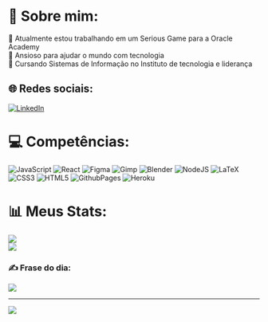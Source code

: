 # 💫 Sobre mim:
🔭 Atualmente estou trabalhando em um Serious Game para a Oracle Academy<br>👯 Ansioso para ajudar o mundo com tecnologia<br>🌱 Cursando Sistemas de Informação no Instituto de tecnologia e liderança

## 🌐 Redes sociais:
[![LinkedIn](https://img.shields.io/badge/LinkedIn-%230077B5.svg?logo=linkedin&logoColor=white)](https://linkedin.com/in/ian-pereira-simao/) 
# 💻 Competências:
![JavaScript](https://img.shields.io/badge/javascript-%23323330.svg?style=flat&logo=javascript&logoColor=%23F7DF1E) ![React](https://img.shields.io/badge/react-%2320232a.svg?style=flat&logo=react&logoColor=%2361DAFB) ![Figma](https://img.shields.io/badge/figma-%23F24E1E.svg?style=flat&logo=figma&logoColor=white) ![Gimp](https://img.shields.io/badge/Gimp-657D8B?style=flat&logo=gimp&logoColor=FFFFFF) ![Blender](https://img.shields.io/badge/blender-%23F5792A.svg?style=flat&logo=blender&logoColor=white) ![NodeJS](https://img.shields.io/badge/node.js-6DA55F?style=flat&logo=node.js&logoColor=white) ![LaTeX](https://img.shields.io/badge/latex-%23008080.svg?style=flat&logo=latex&logoColor=white) ![CSS3](https://img.shields.io/badge/css3-%231572B6.svg?style=flat&logo=css3&logoColor=white) ![HTML5](https://img.shields.io/badge/html5-%23E34F26.svg?style=flat&logo=html5&logoColor=white) ![GithubPages](https://img.shields.io/badge/github%20pages-121013?style=flat&logo=github&logoColor=white) ![Heroku](https://img.shields.io/badge/heroku-%23430098.svg?style=flat&logo=heroku&logoColor=white)
# 📊 Meus Stats:
![](https://github-readme-streak-stats.herokuapp.com/?user=ianpsa&theme=tokyonight&hide_border=false)<br/>
![](https://github-readme-stats.vercel.app/api/top-langs/?username=ianpsa&theme=tokyonight&hide_border=false&include_all_commits=true&count_private=true&layout=compact)

### ✍️ Frase do dia:
![](https://quotes-github-readme.vercel.app/api?type=horizontal&theme=tokyonight)

---
[![](https://visitcount.itsvg.in/api?id=ianpsa&icon=5&color=0)](https://visitcount.itsvg.in)

